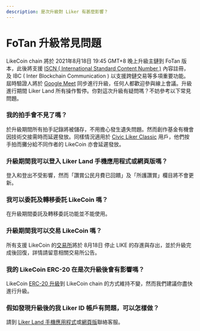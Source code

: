 ```yaml
---
description: 是次升級對 Liker 有甚麼影響？
---
```


# FoTan 升級常見問題

LikeCoin chain 將於 2021年8月18日 19:45 GMT+8 晚上升級主鏈到 FoTan 版本，此後將支援 [ISCN \( International Standard Content Number \)](../decentralized-publishing/what-is-iscn.md) 內容註冊，及 IBC \( Inter Blockchain Communication \) 以支援跨鏈交易等多項重要功能。屆時驗證人將於 [Google Meet](https://meet.google.com/hhu-gniq-exd) 同步進行升級，任何人都歡迎參與線上會議。升級進行期間 Liker Land 所有操作暫停。你對這次升級有疑問嗎？不妨參考以下常見問題。

### 我的拍手會不見了嗎？

於升級期間所有拍手記錄將被儲存，不用擔心發生遺失問題。然而創作基金有機會因技術交接需時而延遲發放。同樣情況適用於 [Civic Liker Classic](../../user-guide/civic-liker/) 用戶，他們按手拍而攤分給不同作者的 LikeCoin 亦會延遲發放。

### 升級期間我可以登入 Liker Land 手機應用程式或網頁版嗎？

登入和登出不受影響，然而「讚賞公民月費已回饋」及「所護讚賞」欄目將不會更新。

### 我可以委託及轉移委託 LikeCoin 嗎？

在升級期間委託及轉移委託功能並不能使用。

### 升級期間我可以交易 LikeCoin 嗎？

所有支援 LikeCoin 的[交易所](../trade/)將於 8月18日 停止 LIKE 的存進與存出，並於升級完成後回復，詳情請留意相關交易所公告。

### 我的 LikeCoin ERC-20 在是次升級後會有影響嗎？

LikeCoin [ERC-20 升級](migration/)到 LikeCoin chain 的方式維持不變，然而我們建議你盡快進行升級。

### 假如發現升級後的我 Liker ID 帳戶有問題，可以怎樣做？

請到 [Liker Land 手機應用程式](https://liker.land/getapp)或[網頁版](https://liker.land/)聯絡客服。

